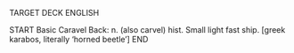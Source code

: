 TARGET DECK
ENGLISH

START
Basic
Caravel
Back: n. (also carvel) hist. Small light fast ship. [greek karabos, literally ‘horned beetle’]
END
